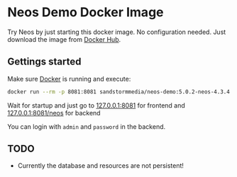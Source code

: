 # Neos Demo Docker Image

Try Neos by just starting this docker image. No configuration needed. Just download the image from [Docker Hub](https://hub.docker.com/r/sandstormmedia/neos-demo).

## Gettings started

Make sure [Docker](https://docs.docker.com/docker-for-mac/) is running and execute:

```sh
docker run --rm -p 8081:8081 sandstormmedia/neos-demo:5.0.2-neos-4.3.4
```

Wait for startup and just go to [127.0.0.1:8081](http://127.0.0.1:8081) for frontend and [127.0.0.1:8081/neos](http://127.0.0.1:8081/neos) for backend

You can login with `admin` and `password` in the backend.

## TODO

- Currently the database and resources are not persistent!
